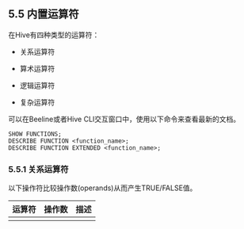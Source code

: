 ## 5.5 内置运算符

在Hive有四种类型的运算符：

* 关系运算符

* 算术运算符

* 逻辑运算符

* 复杂运算符

可以在Beeline或者Hive CLI交互窗口中，使用以下命令来查看最新的文档。

```
SHOW FUNCTIONS;
DESCRIBE FUNCTION <function_name>;
DESCRIBE FUNCTION EXTENDED <function_name>;
```

### 5.5.1 关系运算符

以下操作符比较操作数\(operands\)从而产生TRUE/FALSE值。

| 运算符 | 操作数 | 描述 |
| :--- | :--- | :--- |
|  |  |  |

  



